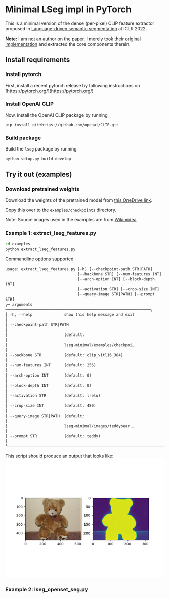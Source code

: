 # Minimal LSeg impl in PyTorch

This is a minimal version of the dense (per-pixel) CLIP feature extractor proposed in [Language-driven semantic segmentation](https://openreview.net/forum?id=RriDjddCLN) at ICLR 2022.

**Note:** I am not an author on the paper. I merely took their [original implementation](https://github.com/isl-org/lang-seg) and extracted the core components therein.

## Install requirements

### Install pytorch

First, install a recent pytorch release by following instructions on [https://pytorch.org/](https://pytorch.org/)

### Install OpenAI CLIP

Now, install the OpenAI CLIP package by running
```bash
pip install git+https://github.com/openai/CLIP.git
```

### Build package

Build the `lseg` package by running

```bash
python setup.py build develop
```

## Try it out (examples)

### Download pretrained weights

Download the weights of the pretrained model from [this OneDrive link](https://mitprod-my.sharepoint.com/:u:/g/personal/jkrishna_mit_edu/EVlP4Ggf3OlMgDACHNVYuIYBZ4JNi5nJCQA1kXM-_nrB3w?e=XnPT39).

Copy this over to the `examples/checkpoints` directory.

Note: Source images used in the examples are from [Wikimidea](https://commons.wikimedia.org/wiki/File:Teddy_bear.jpg)

### Example 1: extract_lseg_features.py

```bash
cd examples
python extract_lseg_features.py
```

Commandline options supported

```
usage: extract_lseg_features.py [-h] [--checkpoint-path STR|PATH]
                                [--backbone STR] [--num-features INT]
                                [--arch-option INT] [--block-depth INT]
                                [--activation STR] [--crop-size INT]
                                [--query-image STR|PATH] [--prompt STR]
╭─ arguments ────────────────────────────────────────────────────────────────╮
│ -h, --help              show this help message and exit                    │
│ --checkpoint-path STR|PATH                                                 │
│                         (default:                                          │
│                         lseg-minimal/examples/checkpoi…                    │
│ --backbone STR          (default: clip_vitl16_384)                         │
│ --num-features INT      (default: 256)                                     │
│ --arch-option INT       (default: 0)                                       │
│ --block-depth INT       (default: 0)                                       │
│ --activation STR        (default: lrelu)                                   │
│ --crop-size INT         (default: 480)                                     │
│ --query-image STR|PATH  (default:                                          │
│                         lseg-minimal/images/teddybear.…                    │
│ --prompt STR            (default: teddy)                                   │
╰────────────────────────────────────────────────────────────────────────────╯
```

This script should produce an output that looks like:
![](images/lseg_output_teddybear.png)


### Example 2: lseg_openset_seg.py
